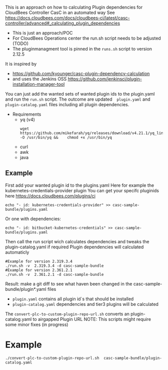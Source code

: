 This is an approach on how to calculating Plugin dependencies for CloudBees Controller CasC in an automated way
See https://docs.cloudbees.com/docs/cloudbees-ci/latest/casc-controller/advanced#_calculating_plugin_dependencies
* This is just an approach/POC 
* For CloudBees Operations center the run.sh script needs to be adjusted (TODO)
* The pluginmanagment tool is pinned in the `runs.sh` script to version 2.12.5

It is inspired by
* https://github.com/kyounger/casc-plugin-dependency-calculation
* and uses the Jenkins OSS https://github.com/jenkinsci/plugin-installation-manager-tool

You can just add the wanted sets of wanted plugin ids to the plugin.yaml and run the `run.sh` script.
The outcome are updated`  plugin.yaml` and `plugin-catalog.yaml` files including all plugin dependencies.

* Requirements
  * yq (v4)
    ```
    wget https://github.com/mikefarah/yq/releases/download/v4.21.1/yq_linux_amd64  -O /usr/bin/yq &&    chmod +x /usr/bin/yq
    ```
  * curl
  * awk
  * java
    

## Example

First add your wanted plugin id to the plugins.yaml
Here for example the kubernetes-credentials-provider plugin
You can get your specifc pluginids here https://docs.cloudbees.com/plugins/ci
```
echo "- id: kubernetes-credentials-provider" >> casc-sample-bundle/plugins.yaml
```

Or one with dependencies:
```
echo "- id: bitbucket-kubernetes-credentials" >> casc-sample-bundle/plugins.yaml
```

Then call the run script wich calculates dependencies and tweaks the plugin-catalog.yaml if required
Plugin dependencies will calculated automaticly
```
#Example for version 2.319.3.4 
./run.sh -v  2.319.3.4 -d casc-sample-bundle
#Example for version 2.361.2.1 
./run.sh -v  2.361.2.1 -d casc-sample-bundle
```

Result: make a git diff to see what haven been changed in the casc-sample-bundle/plugin*.yaml files 

* `plugin.yaml` contains all plugin id`s that should be installed
* `plugin-catalog.yaml` dependencies and tier3 plugins will be calculated  



The `convert-plc-to-custom-plugin-repo-url.sh`  converts an plugin-catalog.yaml to airgapped Plugin URL
NOTE: This scripts might require some minor fixes (in progress)
# Example

```
./convert-plc-to-custom-plugin-repo-url.sh  casc-sample-bundle/plugin-catalog.yaml
```






